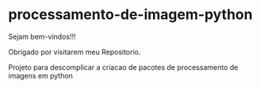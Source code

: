 # processamento-de-imagem-python

Sejam bem-vindos!!!

Obrigado por visitarem meu Repositorio.


Projeto para descomplicar a criacao de pacotes de processamento de imagens em python
